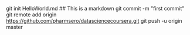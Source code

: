 git init HelloWorld.md ## This is a markdown
git commit -m "first commit"
git remote add origin https://github.com/pharmsero/datasciencecoursera.git
git push -u origin master
